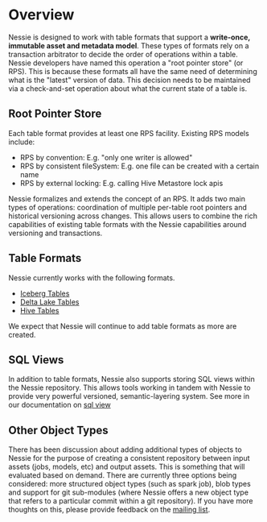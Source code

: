 # Overview

Nessie is designed to work with table formats that support a **write-once, immutable asset 
and metadata model**. These types of formats rely on a transaction arbitrator to decide 
the order of operations within a table. Nessie developers have named this operation a "root 
pointer store" (or RPS). This is because these formats all have the same need of 
determining what is the "latest" version of data. This decision needs to be maintained 
via a check-and-set operation about what the current state of a table is.

## Root Pointer Store
Each table format provides at least one RPS facility. Existing RPS models include:

* RPS by convention: E.g. "only one writer is allowed"
* RPS by consistent fileSystem: E.g. one file can be created with a certain name
* RPS by external locking: E.g. calling Hive Metastore lock apis

Nessie formalizes and extends the concept of an RPS. It adds two main types 
of operations: coordination of multiple per-table root pointers and historical versioning 
across changes. This allows users to combine the rich capabilities of existing table 
formats with the Nessie capabilities around versioning and transactions.

## Table Formats

Nessie currently works with the following formats.
 
* [Iceberg Tables](iceberg.md)
* [Delta Lake Tables](delta.md)
* [Hive Tables](hive.md)

We expect that Nessie will continue to add table formats as more are created.

## SQL Views

In addition to table formats, Nessie also supports storing SQL views within the Nessie 
repository. This allows tools working in tandem with Nessie to provide very powerful versioned, 
semantic-layering system. See more in our documentation on [sql view](views.md)

## Other Object Types

There has been discussion about adding additional types of objects to Nessie for the 
purpose of creating a consistent repository between input assets (jobs, models, etc) 
and output assets. This is something that will evaluated based on demand. There are 
currently three options being considered: more structured object types (such as spark 
job), blob types and support for git sub-modules (where Nessie offers a new object type that 
refers to a particular commit within a git repository). If you have more thoughts on 
this, please provide feedback on the [mailing list](https://groups.google.com/g/projectnessie/).